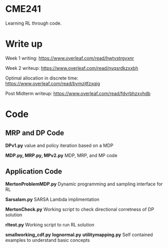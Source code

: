 # CME241
Learning RL through code.

# Write up

Week 1 writing: https://www.overleaf.com/read/hwtvstrgvxnr

Week 2 writeup: https://www.overleaf.com/read/nyqsrdkzxxbh

Optimal allocation in discrete time: https://www.overleaf.com/read/bymzjtfzxqjg

Post Midterm writeup: https://www.overleaf.com/read/fdvrbhzxvhdb

# Code
## MRP and DP Code
**DPv1.py**
value and policy iteration based on a MDP

**MDP.py, MRP.py, MPv2.py**
MDP, MRP, and MP code

## Application Code

**MertonProblemMDP.py**
Dynamic programming and sampling interface for RL

**Sarsalam.py**
SARSA Lambda implimentation 

**MertonCheck.py**
Working script to check directional corretness of DP solution

**rltest.py**
Working script to run RL solution

**smallworking_cdf.py**
**lognormal.py**
**utilitymapping.py**
Self contained examples to understand basic concepts






